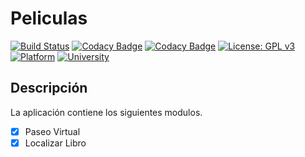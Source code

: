 # Peliculas

[![Build Status](https://travis-ci.org/BibliotecaUQ/ProyectoBiblioteca.svg?branch=master)](https://travis-ci.org/BibliotecaUQ/ProyectoBiblioteca)
[![Codacy Badge](https://api.codacy.com/project/badge/Grade/69bc37fbcef54a3088cdca29466aae32)](https://www.codacy.com/app/argorar/ProyectoBiblioteca?utm_source=github.com&amp;utm_medium=referral&amp;utm_content=BibliotecaUQ/ProyectoBiblioteca&amp;utm_campaign=Badge_Grade)
[![Codacy Badge](https://api.codacy.com/project/badge/Coverage/69bc37fbcef54a3088cdca29466aae32)](https://www.codacy.com/app/Sebasti%C3%A1n-A.Organization/ProyectoBiblioteca?utm_source=github.com&utm_medium=referral&utm_content=BibliotecaUQ/ProyectoBiblioteca&utm_campaign=Badge_Coverage)
[![License: GPL v3](https://img.shields.io/badge/License-GPL%20v3-blue.svg)](http://www.gnu.org/licenses/gpl-3.0)
[![Platform](https://img.shields.io/badge/platform-android-orange.svg)](https://img.shields.io/badge/platform-android-orange.svg)
[![University](https://img.shields.io/badge/university-quindio-brightgreen.svg)](https://img.shields.io/badge/university-quindio-brightgreen.svg)

## Descripción 
La aplicación contiene los siguientes modulos.

- [x] Paseo Virtual
- [x] Localizar Libro
